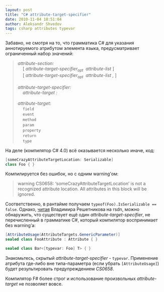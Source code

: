 ```yaml
---
layout: post
title: "С# attribute-target-specifier"
date: 2010-11-04 18:51:04
author: Aleksandr Shvedov
tags: csharp attributes typevar
---
```

Забавно, не смотря на то, что грамматика C# для указания аннотируемого атрибутом элемента языка, предусматривает ограниченный набор значений:

> *attribute-section:*<br/>
>     [ *attribute-target-specifier<sub>opt</sub>  attribute-list* ]<br/>
>     [ *attribute-target-specifier<sub>opt</sub>  attribute-list ,* ]<br/>
> <br/>
> *attribute-target-specifier:*<br/>
>     *attribute-target :*<br/>
> <br/>
> *attribute-target:*<br/>
>     `field`<br/>
>     `event`<br/>
>     `method`<br/>
>     `param`<br/>
>     `property`<br/>
>     `return`<br/>
>     `type`

На деле (компилятор С# 4.0) всё оказывается несколько иначе, код:

```c#
[someCrazyAttributeTargetLocation: Serializable]
class Foo { }
```

Компилируется без ошибок, но с одним warning’ом:

> warning CS0658: ‘someCrazyAttributeTargetLocation’ is not a recognized attribute location. All attributes in this block will be ignored.

Соответственно, в рантайме получаем `typeof(Foo).IsSerializable == false`. Однако, [читая](http://rsdn.ru/forum/dotnet/4024505.aspx) Владимира Решетникова на rsdn, можно обнаружить, что существует ещё один *attribute-target-specifier*, не перечисленный в грамматике C#, который компилятор воспринимает без warning’а:

```c#
[AttributeUsage(AttributeTargets.GenericParameter)]
sealed class FooAttribute : Attribute { }

sealed class Bar<[typevar: Foo] T> { }

```

Знакомьтесь, скрытый *attribute-target-specifier* - `typevar`. Применение атрибута где-либо вне типа-параметра (если убрать `[AttributeUsage]`) будет результировать предупреждением *CS0658*.

Компилятор F# более строг и использование произвольных *attribute-target* не позволяет вовсе.
